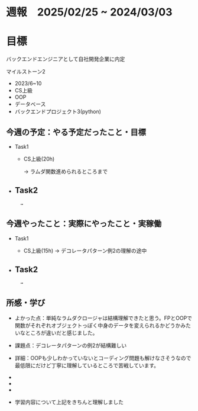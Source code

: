 # 週報　2025/02/25 ~ 2024/03/03

# 目標
バックエンドエンジニアとして自社開発企業に内定

マイルストーン2　
   - 2023/6~10
   - CS上級
   - OOP
   - データベース
   - バックエンドプロジェクト3(python)



## 今週の予定：やる予定だったこと・目標
- Task1
    - CS上級(20h)
        
        → ラムダ関数進められるところまで

- Task2
    -  
        
        → 



## 今週やったこと：実際にやったこと・実稼働
- Task1
    - CS上級(15h)
        → デコレータパターン例2の理解の途中
    
- Task2
    -  

        → 

    
## 所感・学び
- よかった点：単純なラムダクロージャは結構理解できたと思う。FPとOOPで関数がそれぞれオブジェクトっぽく中身のデータを変えられるかどうかみたいなところが違いだと感じました。
- 課題点：デコレータパターンの例2が結構難しい
- 詳細：OOPも少しわかっていないとコーディング問題も解けなさそうなので最低限にだけど丁寧に理解しているところで苦戦しています。


-
- 
- 

- 学習内容について上記をきちんと理解しました
